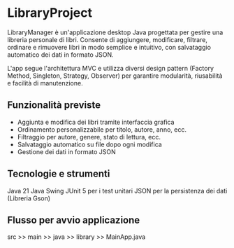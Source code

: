 # LibraryProject

LibraryManager è un'applicazione desktop Java progettata per gestire una libreria personale di libri.
Consente di aggiungere, modificare, filtrare, ordinare e rimuovere libri in modo semplice e intuitivo, con salvataggio automatico dei dati in formato JSON.

L'app segue l'architettura MVC e utilizza diversi design pattern (Factory Method, Singleton, Strategy, Observer) per garantire modularità, riusabilità e facilità di manutenzione.

## Funzionalità previste
- Aggiunta e modifica dei libri tramite interfaccia grafica
- Ordinamento personalizzabile per titolo, autore, anno, ecc.
- Filtraggio per autore, genere, stato di lettura, ecc.
- Salvataggio automatico su file dopo ogni modifica
- Gestione dei dati in formato JSON

## Tecnologie e strumenti
Java 21
Java Swing
JUnit 5 per i test unitari
JSON per la persistenza dei dati (Libreria Gson)

## Flusso per avvio applicazione
src >> main >> java >> library >> MainApp.java 
